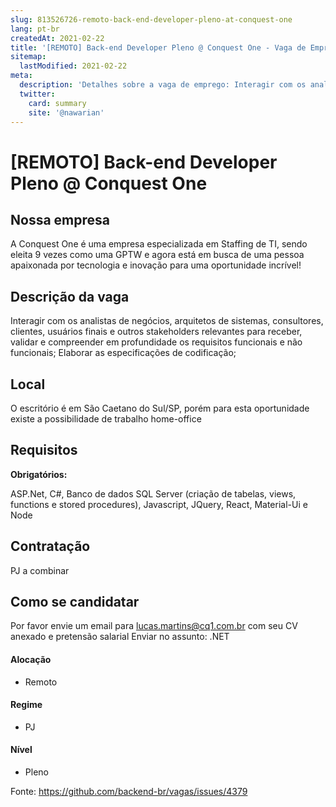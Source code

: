```yaml
---
slug: 813526726-remoto-back-end-developer-pleno-at-conquest-one
lang: pt-br
createdAt: 2021-02-22
title: '[REMOTO] Back-end Developer Pleno @ Conquest One - Vaga de Emprego'
sitemap:
  lastModified: 2021-02-22
meta:
  description: 'Detalhes sobre a vaga de emprego: Interagir com os analistas de negócios, arquitetos de sistemas, consultores, clientes, usuários finais e outros stakeholders relevantes para receber, validar e compreender em profundidade os requisitos funcionais e não funcionais; Elaborar as especificações de codificação;'
  twitter:
    card: summary
    site: '@nawarian'
---
```


# [REMOTO] Back-end Developer Pleno @ Conquest One

## Nossa empresa

A Conquest One é uma empresa especializada em Staffing de TI, sendo eleita 9 vezes como uma GPTW e agora está em busca de uma pessoa apaixonada por tecnologia e inovação para uma oportunidade incrível!

## Descrição da vaga

Interagir com os analistas de negócios, arquitetos de sistemas, consultores, clientes, usuários finais e outros stakeholders relevantes para receber, validar e compreender em profundidade os requisitos funcionais e não funcionais;
Elaborar as especificações de codificação;

## Local

O escritório é em São Caetano do Sul/SP, porém para esta oportunidade existe a possibilidade de trabalho home-office

## Requisitos

**Obrigatórios:**

ASP.Net, C#, Banco de dados SQL Server (criação de tabelas, views, functions e stored procedures), Javascript, JQuery, React, Material-Ui e Node

## Contratação

PJ a combinar

## Como se candidatar

Por favor envie um email para lucas.martins@cq1.com.br com seu CV anexado e pretensão salarial
Enviar no assunto: .NET

#### Alocação
- Remoto

#### Regime
- PJ

#### Nível
- Pleno





Fonte: https://github.com/backend-br/vagas/issues/4379